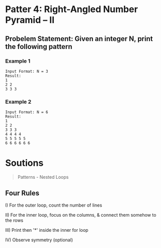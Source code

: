 # Patter 4: Right-Angled Number Pyramid – II

## Probelem Statement: Given an integer N, print the following pattern

### Example 1

```
Input Format: N = 3
Result:
1
2 2
3 3 3
```

### Example 2

```
Input Format: N = 6
Result:
1
2 2
3 3 3
4 4 4 4
5 5 5 5 5
6 6 6 6 6 6
```

# Soutions

> Patterns - Nested Loops

## Four Rules

I) For the outer loop, count the number of lines

II) For the inner loop, focus on the columns, & connect them somehow to the rows

III) Print then '\*' inside the inner for loop

IV) Observe symmetry (optional)
